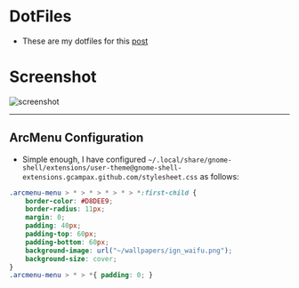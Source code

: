 # DotFiles
- These are my dotfiles for this [post](https://www.reddit.com/r/unixporn/comments/12y2mpw/gnome_minimalist_nord/)

#

# Screenshot 
![screenshot](https://i.redd.it/p08rqq1fgxva1.png)

---
## ArcMenu Configuration
- Simple enough, I have configured `~/.local/share/gnome-shell/extensions/user-theme@gnome-shell-extensions.gcampax.github.com/stylesheet.css` as follows:
```css
.arcmenu-menu > * > * > * > * > *:first-child {
    border-color: #D8DEE9;
    border-radius: 11px;
    margin: 0;
    padding: 40px;
    padding-top: 60px;
    padding-bottom: 60px;
    background-image: url("~/wallpapers/ign_waifu.png"); 
    background-size: cover;
}
.arcmenu-menu > * > *{ padding: 0; }
```